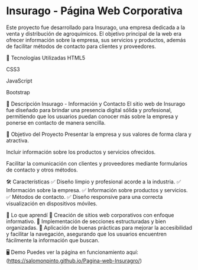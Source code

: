 # Insurago - Página Web Corporativa

Este proyecto fue desarrollado para Insurago, una empresa dedicada a la venta y distribución de agroquímicos. El objetivo principal de la web era ofrecer información sobre la empresa, sus servicios y productos, además de facilitar métodos de contacto para clientes y proveedores.

🚀 Tecnologías Utilizadas
HTML5

CSS3

JavaScript

Bootstrap

📌 Descripción
Insurago - Información y Contacto
El sitio web de Insurago fue diseñado para brindar una presencia digital sólida y profesional, permitiendo que los usuarios puedan conocer más sobre la empresa y ponerse en contacto de manera sencilla.

📌 Objetivo del Proyecto
Presentar la empresa y sus valores de forma clara y atractiva.

Incluir información sobre los productos y servicios ofrecidos.

Facilitar la comunicación con clientes y proveedores mediante formularios de contacto y otros métodos.

🛠️ Características
✅ Diseño limpio y profesional acorde a la industria.
✅ Información sobre la empresa.
✅ Información sobre productos y servicios.
✅ Métodos de contacto.
✅ Diseño responsive para una correcta visualización en dispositivos móviles.

🚀 Lo que aprendí
🔹 Creación de sitios web corporativos con enfoque informativo.
🔹 Implementación de secciones estructuradas y bien organizadas.
🔹 Aplicación de buenas prácticas para mejorar la accesibilidad y facilitar la navegación, asegurando que los usuarios encuentren fácilmente la información que buscan.


🖥️ Demo
Puedes ver la página en funcionamiento aquí: (https://salomonpinto.github.io/Pagina-web-Insuragro/)
